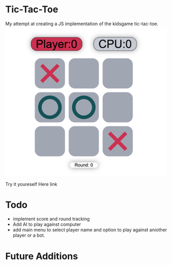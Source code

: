 # Tic-Tac-Toe

My attempt at creating a JS implementation of the kidsgame tic-tac-toe.
![Screenshot](screenshot2.png)

Try it youreself Here link

# Todo

- implement score and round tracking
- Add AI to play against computer
- add main menu to select player name and option to play against aniother player or a bot.

# Future Additions
